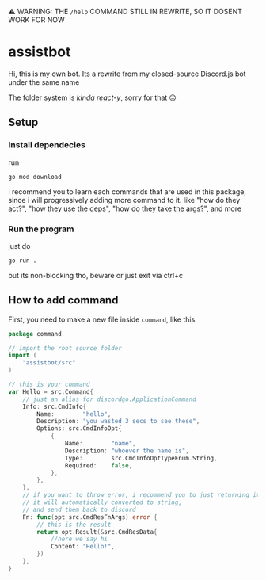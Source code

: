 :warning: WARNING: THE `/help` COMMAND STILL IN REWRITE, SO IT DOSENT WORK FOR NOW
# assistbot
Hi, this is my own bot. Its a rewrite from my closed-source Discord.js bot under the same name

The folder system is *kinda react-y*, sorry for that 😔
## Setup

### Install dependecies
run
```shell
go mod download
```
i recommend you to learn each commands that are used in this package, since i will progressively adding more command to it. like "how do they act?", "how they use the deps", "how do they take the args?", and more


### Run the program

just do 
```shell
go run .
```
but its non-blocking tho, beware
or just exit via ctrl+c

## How to add command
First, you need to make a new file inside `command`, like this

```go
package command

// import the root source folder
import (
	"assistbot/src"
)

// this is your command
var Hello = src.Command{
    // just an alias for discordgo.ApplicationCommand
	Info: src.CmdInfo{
		Name:        "hello",
		Description: "you wasted 3 secs to see these",
		Options: src.CmdInfoOpt{
			{
				Name:        "name",
				Description: "whoever the name is",
				Type:        src.CmdInfoOptTypeEnum.String,
				Required:    false,
			},
		},
	},
    // if you want to throw error, i recommend you to just returning it
    // it will automatically converted to string,
    // and send them back to discord
	Fn: func(opt src.CmdResFnArgs) error {
        // this is the result
		return opt.Result(&src.CmdResData{
            //here we say hi
			Content: "Hello!",
		})
	},
}

```